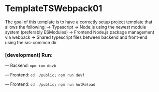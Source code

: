 # TemplateTSWebpack01
The goal of this template is to have a correctly setup project template that allows the following:
-> Typescript
-> Node.js using the newest module system (preferably ESModules)
-> Frontend Node.js package management via webpack
-> Shared typescript files between backend and front-end using the src-common dir

###  [development] Run:
-- Backend: `npm run devb` 

-- Frontend:  `cd ./public; npm run devf` 

-- Frontend:  `cd ./public; npm run hotReload` 
